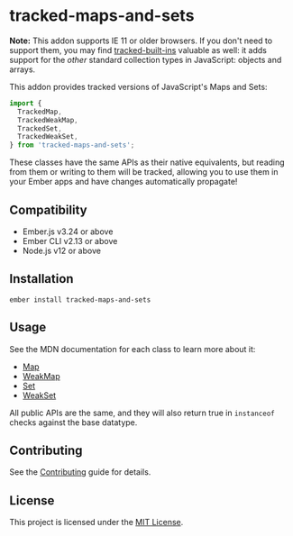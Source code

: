 tracked-maps-and-sets
==============================================================================

**Note:** This addon supports IE 11 or older browsers. If you don't need to support them, you may find [tracked-built-ins](https://github.com/pzuraq/tracked-built-ins) valuable as well: it adds support for the *other* standard collection types in JavaScript: objects and arrays.

This addon provides tracked versions of JavaScript's Maps and Sets:

```js
import {
  TrackedMap,
  TrackedWeakMap,
  TrackedSet,
  TrackedWeakSet,
} from 'tracked-maps-and-sets';
```

These classes have the same APIs as their native equivalents, but reading from
them or writing to them will be tracked, allowing you to use them in your Ember
apps and have changes automatically propagate!


Compatibility
------------------------------------------------------------------------------

* Ember.js v3.24 or above
* Ember CLI v2.13 or above
* Node.js v12 or above


Installation
------------------------------------------------------------------------------

```
ember install tracked-maps-and-sets
```


Usage
------------------------------------------------------------------------------

See the MDN documentation for each class to learn more about it:

- [Map](https://developer.mozilla.org/en-US/docs/Web/JavaScript/Reference/Global_Objects/Map)
- [WeakMap](https://developer.mozilla.org/en-US/docs/Web/JavaScript/Reference/Global_Objects/WeakMap)
- [Set](https://developer.mozilla.org/en-US/docs/Web/JavaScript/Reference/Global_Objects/Set)
- [WeakSet](https://developer.mozilla.org/en-US/docs/Web/JavaScript/Reference/Global_Objects/WeakSet)

All public APIs are the same, and they will also return true in `instanceof`
checks against the base datatype.


Contributing
------------------------------------------------------------------------------

See the [Contributing](CONTRIBUTING.md) guide for details.


License
------------------------------------------------------------------------------

This project is licensed under the [MIT License](LICENSE.md).
